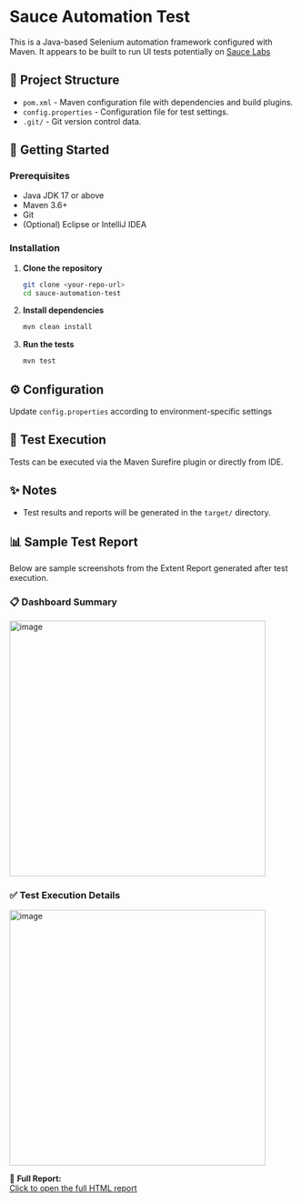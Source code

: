 # Sauce Automation Test

This is a Java-based Selenium automation framework configured with Maven. It appears to be built to run UI tests potentially on [Sauce Labs](https://saucelabs.com/)

## 📁 Project Structure

- `pom.xml` - Maven configuration file with dependencies and build plugins.
- `config.properties` - Configuration file for test settings.
- `.git/` - Git version control data.

## 🚀 Getting Started

### Prerequisites

- Java JDK 17 or above
- Maven 3.6+
- Git
- (Optional) Eclipse or IntelliJ IDEA

### Installation

1. **Clone the repository**  
   ```bash
   git clone <your-repo-url>
   cd sauce-automation-test
   ```

2. **Install dependencies**  
   ```bash
   mvn clean install
   ```

3. **Run the tests**  
   ```bash
   mvn test
   ```

## ⚙️ Configuration

Update `config.properties` according to environment-specific settings 

## 🧪 Test Execution

Tests can be executed via the Maven Surefire plugin or directly from IDE.

## ✨ Notes

- Test results and reports will be generated in the `target/` directory.

 ## 📊 Sample Test Report

Below are sample screenshots from the Extent Report generated after test execution.

### 📋 Dashboard Summary
<img width="450" alt="image" src="https://github.com/user-attachments/assets/a5b73ccc-c927-4f39-b6cc-d3714588f2dc" />


### ✅ Test Execution Details
<img width="450" alt="image" src="https://github.com/user-attachments/assets/ca7491af-ea03-4781-8ee8-fa900f740851" />


📎 **Full Report:**  
[Click to open the full HTML report](target/reports/ExtentReport_20250626_135353.html)



